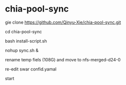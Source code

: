 # chia-pool-sync

gie clone https://github.com/Qinyu-Xie/chia-pool-sync.git

cd chia-pool-sync

bash install-script.sh

nohup sync.sh &

rename temp fiels (108G) and move to nfs-merged-d24-0

re-edit swar confid.yamal

start 
